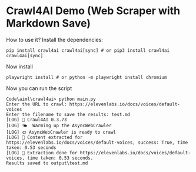 # Crawl4AI Demo (Web Scraper with Markdown Save)

How to use it? Install the dependencies:

```
pip install crawl4ai crawl4ai[sync] # or pip3 install crawl4ai crawl4ai[sync]
```

Now install

```
playwright install # or python -m playwright install chromium
```

Now you can run the script

```
Code\aiml\crawl4ai> python main.py
Enter the URL to crawl: https://elevenlabs.io/docs/voices/default-voices
Enter the filename to save the results: test.md
[LOG] 🚀 Crawl4AI 0.3.73
[LOG] 🌤️  Warming up the AsyncWebCrawler
[LOG] 🌞 AsyncWebCrawler is ready to crawl
[LOG] 🚀 Content extracted for https://elevenlabs.io/docs/voices/default-voices, success: True, time taken: 0.53 seconds
[LOG] 🚀 Extraction done for https://elevenlabs.io/docs/voices/default-voices, time taken: 0.53 seconds.
Results saved to output\test.md
```
